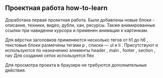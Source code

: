 ## Проектная работа how-to-learn
Доработана первая проектная работа. Были добавлены новые блоки - описание, техники, видео, дубли, хан, ресурсы.
Также анимированные ссылки при навиденни курсора и применен анимации к картинкам.

Для вёрстки заголовков применяются несколько тегов от h1 до h6 , текстовые блоки размечены тегами p , списки — ul и li . Присутствуют и используются по назначению элементы header , main , footer , section , nav 
Для создания сеток используется flex 

Для просмотра проекта в браузере не требуются дополнительные действия.

